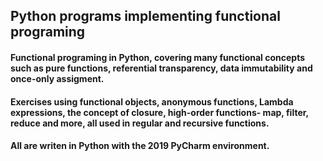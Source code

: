 ## Python programs implementing functional programing

#### Functional programing in Python, covering many functional concepts such as pure functions, referential transparency, data immutability and once-only assigment.
#### Exercises using functional objects, anonymous functions, Lambda expressions, the concept of closure, high-order functions- map, filter, reduce and more, all used in regular and recursive functions.
#### All are writen in Python with the 2019 PyCharm environment.
